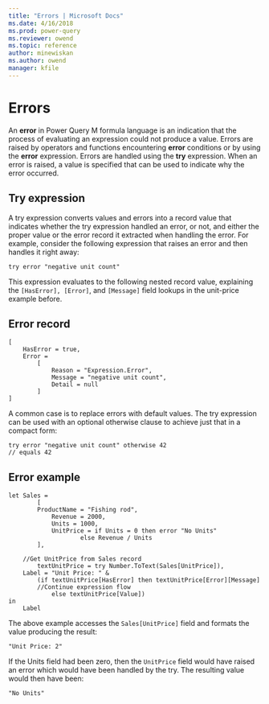 ```yaml
---
title: "Errors | Microsoft Docs"
ms.date: 4/16/2018
ms.prod: power-query
ms.reviewer: owend
ms.topic: reference
author: minewiskan
ms.author: owend
manager: kfile
---
```

# Errors
An **error** in Power Query M formula language is an indication that the process of evaluating an expression could not produce a value. Errors are raised by operators and functions encountering **error** conditions or by using the **error** expression. Errors are handled using the **try** expression. When an error is raised, a value is specified that can be used to indicate why the error occurred.  
  
## Try expression  
A try expression converts values and errors into a record value that indicates whether the try expression handled an error, or not, and either the proper value or the error record it extracted when handling the error. For example, consider the following expression that raises an error and then handles it right away:  
  
```powerquery-m 
try error "negative unit count"  
```  
This expression evaluates to the following nested record value, explaining the `[HasError], [Error]`, and `[Message]` field lookups in the unit-price example before.  
  
## Error record  
  
```powerquery-m
[  
    HasError = true,  
    Error =  
        [  
            Reason = "Expression.Error",  
            Message = "negative unit count",  
            Detail = null  
        ]  
]  
```  
A common case is to replace errors with default values. The try expression can be used with an optional otherwise clause to achieve just that in a compact form:  
  
```powerquery-m
try error "negative unit count" otherwise 42   
// equals 42  
```  
  
## Error example  
  
```powerquery-m
let Sales =  
        [  
        ProductName = "Fishing rod",   
            Revenue = 2000,  
            Units = 1000,  
            UnitPrice = if Units = 0 then error "No Units"  
                    else Revenue / Units  
        ],  
  
    //Get UnitPrice from Sales record  
        textUnitPrice = try Number.ToText(Sales[UnitPrice]),  
    Label = "Unit Price: " &   
        (if textUnitPrice[HasError] then textUnitPrice[Error][Message]  
        //Continue expression flow   
            else textUnitPrice[Value])  
in  
    Label  
```  
The above example accesses the `Sales[UnitPrice]` field and formats the value producing the result:  
  
```powerquery-m
"Unit Price: 2"  
```  
If the Units field had been zero, then the `UnitPrice` field would have raised an error which would have been handled by the try. The resulting value would then have been:  
  
```powerquery-m
"No Units"  
```  
